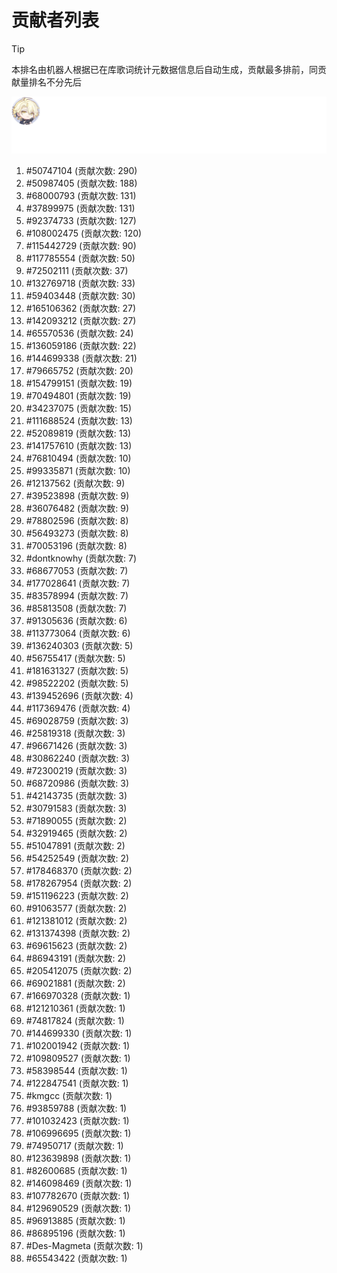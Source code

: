 # 贡献者列表

> [!TIP]
> 本排名由机器人根据已在库歌词统计元数据信息后自动生成，贡献最多排前，同贡献量排名不分先后

![贡献者头像画廊](./CONTRIBUTORS.svg)

1. #50747104 (贡献次数: 290)
2. #50987405 (贡献次数: 188)
3. #68000793 (贡献次数: 131)
4. #37899975 (贡献次数: 131)
5. #92374733 (贡献次数: 127)
6. #108002475 (贡献次数: 120)
7. #115442729 (贡献次数: 90)
8. #117785554 (贡献次数: 50)
9. #72502111 (贡献次数: 37)
10. #132769718 (贡献次数: 33)
11. #59403448 (贡献次数: 30)
12. #165106362 (贡献次数: 27)
13. #142093212 (贡献次数: 27)
14. #65570536 (贡献次数: 24)
15. #136059186 (贡献次数: 22)
16. #144699338 (贡献次数: 21)
17. #79665752 (贡献次数: 20)
18. #154799151 (贡献次数: 19)
19. #70494801 (贡献次数: 19)
20. #34237075 (贡献次数: 15)
21. #111688524 (贡献次数: 13)
22. #52089819 (贡献次数: 13)
23. #141757610 (贡献次数: 13)
24. #76810494 (贡献次数: 10)
25. #99335871 (贡献次数: 10)
26. #12137562 (贡献次数: 9)
27. #39523898 (贡献次数: 9)
28. #36076482 (贡献次数: 9)
29. #78802596 (贡献次数: 8)
30. #56493273 (贡献次数: 8)
31. #70053196 (贡献次数: 8)
32. #dontknowhy (贡献次数: 7)
33. #68677053 (贡献次数: 7)
34. #177028641 (贡献次数: 7)
35. #83578994 (贡献次数: 7)
36. #85813508 (贡献次数: 7)
37. #91305636 (贡献次数: 6)
38. #113773064 (贡献次数: 6)
39. #136240303 (贡献次数: 5)
40. #56755417 (贡献次数: 5)
41. #181631327 (贡献次数: 5)
42. #98522202 (贡献次数: 5)
43. #139452696 (贡献次数: 4)
44. #117369476 (贡献次数: 4)
45. #69028759 (贡献次数: 3)
46. #25819318 (贡献次数: 3)
47. #96671426 (贡献次数: 3)
48. #30862240 (贡献次数: 3)
49. #72300219 (贡献次数: 3)
50. #68720986 (贡献次数: 3)
51. #42143735 (贡献次数: 3)
52. #30791583 (贡献次数: 3)
53. #71890055 (贡献次数: 2)
54. #32919465 (贡献次数: 2)
55. #51047891 (贡献次数: 2)
56. #54252549 (贡献次数: 2)
57. #178468370 (贡献次数: 2)
58. #178267954 (贡献次数: 2)
59. #151196223 (贡献次数: 2)
60. #91063577 (贡献次数: 2)
61. #121381012 (贡献次数: 2)
62. #131374398 (贡献次数: 2)
63. #69615623 (贡献次数: 2)
64. #86943191 (贡献次数: 2)
65. #205412075 (贡献次数: 2)
66. #69021881 (贡献次数: 2)
67. #166970328 (贡献次数: 1)
68. #121210361 (贡献次数: 1)
69. #74817824 (贡献次数: 1)
70. #144699330 (贡献次数: 1)
71. #102001942 (贡献次数: 1)
72. #109809527 (贡献次数: 1)
73. #58398544 (贡献次数: 1)
74. #122847541 (贡献次数: 1)
75. #kmgcc (贡献次数: 1)
76. #93859788 (贡献次数: 1)
77. #101032423 (贡献次数: 1)
78. #106996695 (贡献次数: 1)
79. #74950717 (贡献次数: 1)
80. #123639898 (贡献次数: 1)
81. #82600685 (贡献次数: 1)
82. #146098469 (贡献次数: 1)
83. #107782670 (贡献次数: 1)
84. #129690529 (贡献次数: 1)
85. #96913885 (贡献次数: 1)
86. #86895196 (贡献次数: 1)
87. #Des-Magmeta (贡献次数: 1)
88. #65543422 (贡献次数: 1)
